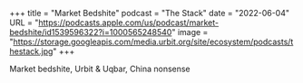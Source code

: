 +++
title = "Market Bedshite"
podcast = "The Stack"
date = "2022-06-04"
URL = "https://podcasts.apple.com/us/podcast/market-bedshite/id1539596322?i=1000565248540"
image = "https://storage.googleapis.com/media.urbit.org/site/ecosystem/podcasts/thestack.jpg"
+++

Market bedshite, Urbit & Uqbar, China nonsense


